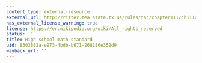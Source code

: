 ```yaml
---
content_type: external-resource
external_url: http://ritter.tea.state.tx.us/rules/tac/chapter111/ch111c.html
has_external_license_warning: true
license: https://en.wikipedia.org/wiki/All_rights_reserved
status: ''
title: High school math standard
uid: 8303882a-e973-4bdb-b671-268186e352d9
wayback_url: ''
---
```

